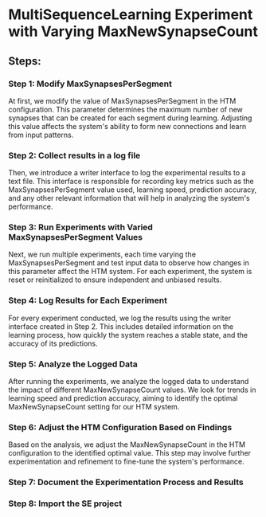 ﻿# MultiSequenceLearning Experiment with Varying MaxNewSynapseCount

## Steps:

### Step 1: Modify MaxSynapsesPerSegment
At first, we modify the value of MaxSynapsesPerSegment in the HTM configuration. This parameter determines the maximum number of new synapses that can be created for each segment during learning. Adjusting this value affects the system's ability to form new connections and learn from input patterns.

### Step 2: Collect results in a log file
Then, we introduce a writer interface to log the experimental results to a text file. This interface is responsible for recording key metrics such as the MaxSynapsesPerSegment value used, learning speed, prediction accuracy, and any other relevant information that will help in analyzing the system's performance.

### Step 3: Run Experiments with Varied MaxSynapsesPerSegment Values
Next, we run multiple experiments, each time varying the MaxSynapsesPerSegment and test input data to observe how changes in this parameter affect the HTM system. For each experiment, the system is reset or reinitialized to ensure independent and unbiased results.

### Step 4: Log Results for Each Experiment
For every experiment conducted, we log the results using the writer interface created in Step 2. This includes detailed information on the learning process, how quickly the system reaches a stable state, and the accuracy of its predictions.

### Step 5: Analyze the Logged Data
After running the experiments, we analyze the logged data to understand the impact of different MaxNewSynapseCount values. We look for trends in learning speed and prediction accuracy, aiming to identify the optimal MaxNewSynapseCount setting for our HTM system.

### Step 6: Adjust the HTM Configuration Based on Findings
Based on the analysis, we adjust the MaxNewSynapseCount in the HTM configuration to the identified optimal value. This step may involve further experimentation and refinement to fine-tune the system's performance.

### Step 7: Document the Experimentation Process and Results

### Step 8: Import the SE project

